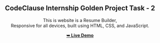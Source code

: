 

<div align="center">
  
  <h2 align="center">CodeClause Internship Golden Project Task - 2</h2>

  This is website is a Resume Builder, 
  <br />Responsive for all devices, built using HTML, CSS, and JavaScript.

  <a href="https://adityasahu73.github.io/CodeClauseInternship-Resume-Builder/"><strong>➥ Live Demo</strong></a>

</div>
